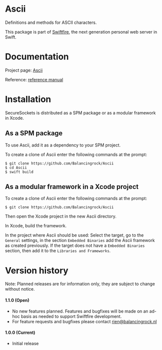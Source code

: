 # Ascii
Definitions and methods for ASCII characters.

This package is part of [Swiftfire](http://swiftfire.nl), the next generation personal web server in Swift.

# Documentation

Project page: [Ascii](http://swiftfire.nl/projects/ascii/ascii.html)

Reference: [reference manual](http://swiftfire.nl/projects/ascii/reference/index.html)

# Installation

SecureSockets is distributed as a SPM package or as a modular framework in Xcode.

## As a SPM package

To use Ascii, add it as a dependency to your SPM project.

To create a clone of Ascii enter the following commands at the prompt:

    $ git clone https://github.com/Balancingrock/Ascii
    $ cd Ascii
    $ swift build

## As a modular framework in a Xcode project

To create a clone of Ascii enter the following commands at the prompt:

    $ git clone https://github.com/Balancingrock/Ascii

Then open the Xcode project in the new Ascii directory.

In Xcode, build the framework.

In the project where Ascii should be used: Select the target, go to the `General` settings, in the section `Embedded Binaries` add the Ascii framework as created previously. If the target does not have a `Embedded Binaries` section, then add it to the `Libraries and Frameworks`.

# Version history

Note: Planned releases are for information only, they are subject to change without notice.

#### 1.1.0 (Open)

- No new features planned. Features and bugfixes will be made on an ad-hoc basis as needed to support Swiftfire development.
- For feature requests and bugfixes please contact rien@balancingrock.nl

#### 1.0.0 (Current)

- Initial release